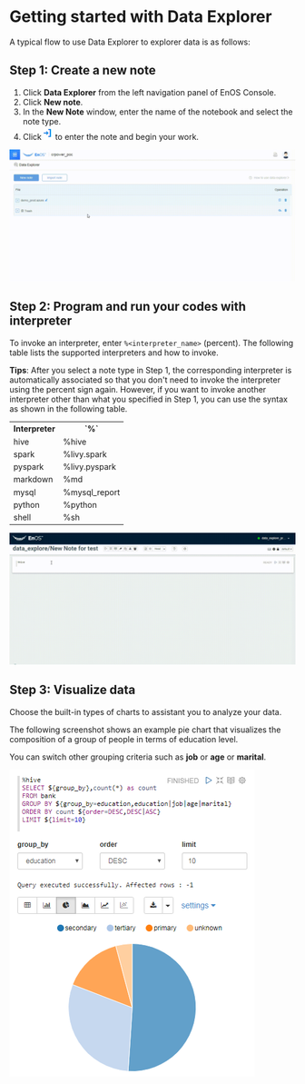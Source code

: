 # Getting started with Data Explorer

A typical flow to use Data Explorer to explorer data is as follows:

## Step 1: Create a new note

1. Click **Data Explorer** from the left navigation panel of EnOS Console.
2.  Click **New note**.
3. In the **New Note** window, enter the name of the notebook and select the note type.
4. Click ![](media/enter_note.png) to enter the note and begin your work.

  ![data_explorer_pic](media/gettingstarted_1.gif)

## Step 2: Program and run your codes with interpreter

To invoke an interpreter, enter `%<interpreter_name>` (percent). The following table lists the supported interpreters and how to invoke.

**Tips**: After you select a note type in Step 1, the corresponding interpreter is automatically associated so that you don't need to invoke the interpreter using the percent sign again. However, if you want to invoke another interpreter other than what you specified in Step 1, you can use the syntax as shown in the following table.

  <table>
  <tr>
    <th>Interpreter</th>
    <th>`%<interpreter_name>`</th>
  </tr>
  <tr>
    <td>hive</td>
    <td>%hive</td>
  </tr>
  <tr>
    <td>spark</td>
    <td>%livy.spark</td>
  </tr>
  <tr>
    <td>pyspark</td>
    <td>%livy.pyspark</td>
  </tr>
  <tr>
    <td>markdown</td>
    <td>%md</td>
  </tr>
  <tr>
    <td>mysql</td>
    <td>%mysql_report</td>
  </tr>
  <tr>
    <td>python</td>
    <td>%python</td>
  </tr>
  <tr>
    <td>shell</td>
    <td>%sh</td>
  </tr>
</table>
</body>


![data_explorer_pic](media/gettingstarted_2.gif)

## Step 3: Visualize data

Choose the built-in types of charts to assistant you to analyze your data.

The following screenshot shows an example pie chart that visualizes the composition of a group of people in terms of education level.

You can switch other grouping criteria such as **job** or **age** or **marital**.

![data_explorer_pic](media/data_explorer_pic_2.png)
